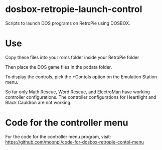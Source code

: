 # dosbox-retropie-launch-control
Scripts to launch DOS programs on RetroPie using DOSBOX.

# Use
Copy these files into your roms folder inside your RetroPie folder

Then place the DOS game files in the pcdata folder.

To display the controls, pick the +Contols option on the Emulation Station menu.


So far only Math Rescue, Word Rescue, and ElectroMan have working controller configurations. 
The controller configurations for Heartlight and Black Cauldron are not working.

# Code for the controller menu
For the code for the controller menu program, visit: https://github.com/moonpi/code-for-dosbox-retropie-contol-menu
